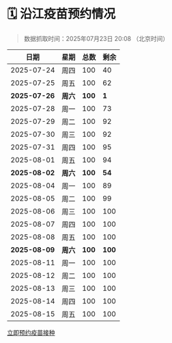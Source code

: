 # 🗓️ 沿江疫苗预约情况

> 数据抓取时间：2025年07月23日 20:08 （北京时间）

| 日期 | 星期 | 总数 | 剩余 |
|------|------|------|------|
| 2025-07-24 | 周四 | 100 | 40 |
| 2025-07-25 | 周五 | 100 | 62 |
| **2025-07-26** | **周六** | **100** | **1** |
| 2025-07-28 | 周一 | 100 | 73 |
| 2025-07-29 | 周二 | 100 | 92 |
| 2025-07-30 | 周三 | 100 | 92 |
| 2025-07-31 | 周四 | 100 | 95 |
| 2025-08-01 | 周五 | 100 | 94 |
| **2025-08-02** | **周六** | **100** | **54** |
| 2025-08-04 | 周一 | 100 | 89 |
| 2025-08-05 | 周二 | 100 | 99 |
| 2025-08-06 | 周三 | 100 | 100 |
| 2025-08-07 | 周四 | 100 | 100 |
| 2025-08-08 | 周五 | 100 | 100 |
| **2025-08-09** | **周六** | **100** | **100** |
| 2025-08-11 | 周一 | 100 | 100 |
| 2025-08-12 | 周二 | 100 | 100 |
| 2025-08-13 | 周三 | 100 | 100 |
| 2025-08-14 | 周四 | 100 | 100 |
| 2025-08-15 | 周五 | 100 | 100 |


<div class="button-container">
<a class="btn" href="http://yfzweb.ishequ.net/#/login" target="_blank">立即预约疫苗接种</a>
</div>
